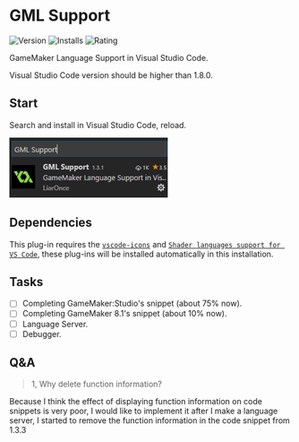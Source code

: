 # GML Support

![Version](https://vsmarketplacebadge.apphb.com/version/liaronce.gml-support.svg)
![Installs](https://vsmarketplacebadge.apphb.com/installs-short/liaronce.gml-support.svg)
![Rating](https://vsmarketplacebadge.apphb.com/rating/liaronce.gml-support.svg)

GameMaker Language Support in Visual Studio Code.

Visual Studio Code version should be higher than 1.8.0.

## Start

Search and install in Visual Studio Code, reload.

![](assets/sc1.png)

## Dependencies

This plug-in requires the [`vscode-icons`](https://github.com/vscode-icons/vscode-icons) and [`Shader languages support for VS Code`](https://github.com/stef-levesque/vscode-shader), these plug-ins will be installed automatically in this installation.

## Tasks

- [ ] Completing GameMaker:Studio's snippet (about 75% now).
- [ ] Completing GameMaker 8.1's snippet (about 10% now).
- [ ] Language Server.
- [ ] Debugger.

## Q&A

> 1, Why delete function information?

Because I think the effect of displaying function information on code snippets is very poor, I would like to implement it after I make a language server, I started to remove the function information in the code snippet from 1.3.3